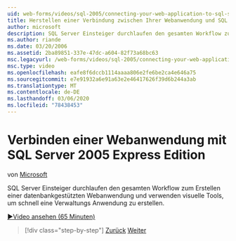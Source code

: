 ```yaml
---
uid: web-forms/videos/sql-2005/connecting-your-web-application-to-sql-server-2005-express-edition
title: Herstellen einer Verbindung zwischen Ihrer Webanwendung und SQL Server 2005 Express Edition | Microsoft-Dokumentation
author: microsoft
description: SQL Server Einsteiger durchlaufen den gesamten Workflow zum Erstellen einer datenbankgestützten Webanwendung und verwenden visuelle Tools, um schnell eine Administrat zu erstellen...
ms.author: riande
ms.date: 03/20/2006
ms.assetid: 2ba89851-337e-47dc-a604-82f73a68bc63
msc.legacyurl: /web-forms/videos/sql-2005/connecting-your-web-application-to-sql-server-2005-express-edition
msc.type: video
ms.openlocfilehash: eafe8f6dccb1114aaaa806e2fe6be2ca4e646a75
ms.sourcegitcommit: e7e91932a6e91a63e2e46417626f39d6b244a3ab
ms.translationtype: MT
ms.contentlocale: de-DE
ms.lasthandoff: 03/06/2020
ms.locfileid: "78438453"
---
```

# <a name="connecting-your-web-application-to-sql-server-2005-express-edition"></a>Verbinden einer Webanwendung mit SQL Server 2005 Express Edition

von [Microsoft](https://github.com/microsoft)

SQL Server Einsteiger durchlaufen den gesamten Workflow zum Erstellen einer datenbankgestützten Webanwendung und verwenden visuelle Tools, um schnell eine Verwaltungs Anwendung zu erstellen.

[&#9654;Video ansehen (65 Minuten)](https://channel9.msdn.com/Blogs/ASP-NET-Site-Videos/connecting-your-web-application-to-sql-server-2005-express-edition)

> [!div class="step-by-step"]
> [Zurück](understanding-security-and-network-connectivity.md)
> [Weiter](using-sql-server-management-studio.md)
